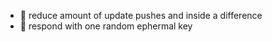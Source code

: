 * :rocket: reduce amount of update pushes and inside a difference
* :bug: respond with one random ephermal key